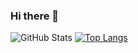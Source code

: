### Hi there 👋

![GitHub Stats](https://github-readme-stats.vercel.app/api?username=rahim2725&theme=cobalt)               [![Top Langs](https://github-readme-stats.vercel.app/api/top-langs/?username=anuraghazra&layout=compact)](https://github.com/anuraghazra/github-readme-stats)
